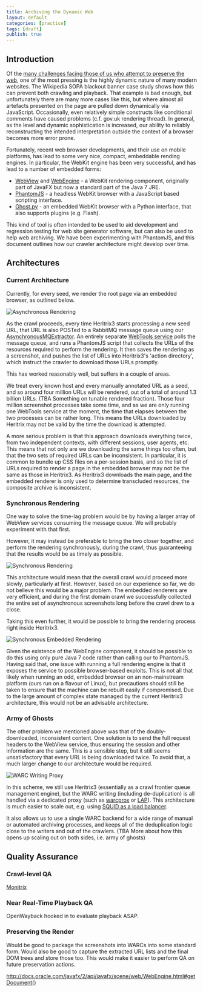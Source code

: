 ```yaml
---
title: Archiving the Dynamic Web
layout: default
categories: [practice]
tags: [draft]
publish: true
---
```


## Introduction ##
Of the [many challenges facing those of us who attempt to preserve the web](http://blog.dshr.org/2012/05/harvesting-and-preserving-future-web.html), one of the most pressing is the highly dynamic nature of many modern websites. The Wikipedia SOPA blackout banner case study shows how this can prevent both crawling and playback.  That example is bad enough, but unfortunately there are many more cases like this, but where almost all artefacts presented on the page are pulled down dynamically via JavaScript. Occasionally, even relatively simple constructs like conditional comments have caused problems (c.f. gov.uk rendering thread). In general, as the level and dynamic sophistication is increased, our ability to reliably reconstructing the intended interpretation outside the context of a browser becomes more error prone. 

Fortunately, recent web browser developments, and their use on mobile platforms, has lead to some very nice, compact, embeddable rending engines. In particular, the WebKit engine has been very successful, and has lead to a number of embedded forms:

* [WebView](http://docs.oracle.com/javafx/2/api/javafx/scene/web/WebView.html) and [WebEngine](http://docs.oracle.com/javafx/2/api/javafx/scene/web/WebEngine.html) - a WebKit rendering component, originally part of JavaFX but now a standard part of the Java 7 JRE.
* [PhantomJS](http://phantomjs.org/) - a headless WebKit browser with a JavaScript based scripting interface.
* [Ghost.py](http://jeanphix.me/Ghost.py/) - an embedded WebKit browser with a Python interface, that also supports plugins (e.g. Flash).

This kind of tool is often intended to be used to aid development and regression testing for web site generator software, but can also be used to help web archiving. We have been experimenting with PhantomJS, and this document outlines how our crawler architecture might develop over time.

## Architectures ##

### Current Architecture ###

Currently, for every seed, we render the root page via an embedded browser, as outlined below. 

![Asynchronous Rendering](https://raw.github.com/anjackson/keeping-codes/gh-pages/practice/images/crawler-async.jpeg)

As the crawl proceeds, every time Heritrix3 starts processing a new seed URL, that URL is also POSTed to a RabbitMQ message queue using our [AsynchronousMQExtractor](https://github.com/ukwa/bl-heritrix-modules). An entirely separate [WebTools service](https://github.com/openplanets/wap/tree/master/WebTools
) polls the message queue, and runs a PhantomJS script that collects the URLs of the resources required to perform the rendering. It then saves the rendering as a screenshot, and pushes the list of URLs into Heritrix3's 'action directory', which instruct the crawler to download those URLs promptly. 

This has worked reasonably well, but suffers in a couple of areas.

We treat every known host and every manually annotated URL as a seed, and so around four million URLs will be rendered, out of a total of around 1.3 billion URLs. (TBA Something on tunable rendered fraction). Those four million screenshot processes take some time, and as we are only running one WebTools service at the moment, the time that elapses between the two processes can be rather long. This means the URLs downloaded by Heritrix may not be valid by the time the download is attempted.

A more serious problem is that this approach downloads everything twice, from two independent contexts, with different sessions, user agents, etc. This means that not only are we downloading the same things too often, but that the two sets of required URLs can be inconsistent. In particular, it is common to bundle up CSS files on a per-session basis, and so the list of URLs required to render a page in the embedded browser may not be the same as those in Heritrix3. As Heritrix3 downloads the main page, and the embedded renderer is only used to determine transcluded resources, the composite archive is inconsistent.

### Synchronous Rendering ###
One way to solve the time-lag problem would be by having a larger array of WebView services consuming the message queue. We will probably experiment with that first.

However, it may instead be preferable to bring the two closer together, and perform the rendering synchronously, during the crawl, thus guaranteeing that the results would be as timely as possible.

![Synchronous Rendering](https://raw.github.com/anjackson/keeping-codes/gh-pages/practice/images/crawler-sync.jpeg)

This architecture would mean that the overall crawl would proceed more slowly, particularly at first. However, based on our experience so far, we do not believe this would be a major problem. The embedded renderers are very efficient, and during the first domain crawl we successfully collected the entire set of asynchronous screenshots long before the crawl drew to a close.

Taking this even further, it would be possible to bring the rendering process right inside Heritrix3.

![Synchronous Embedded Rendering](https://raw.github.com/anjackson/keeping-codes/gh-pages/practice/images/crawler-sync-embed.jpeg)

Given the existence of the WebEngine component, it should be possible to do this using only pure Java 7 code rather than calling our to PhantomJS. Having said that, one issue with running a full rendering engine is that it exposes the service to possible browser-based exploits. This is not all that likely when running an odd, embedded browser on an non-mainstream platform (ours run on a flavour of Linux), but precautions should still be taken to ensure that the machine can be rebuilt easily if compromised.  Due to the large amount of complex state managed by the current Heritrix3 architecture, this would not be an advisable architecture.

### Army of Ghosts ###
The other problem we mentioned above was that of the doubly-downloaded, inconsistent content. One solution is to send the full request headers to the WebView service, thus ensuring the session and other information are the same. This is a sensible step, but it still seems unsatisfactory that every URL is being downloaded twice. To avoid that, a much larger change to our architecture would be required.

![WARC Writing Proxy](https://raw.github.com/anjackson/keeping-codes/gh-pages/practice/images/crawler-writer-proxy.jpeg)

In this scheme, we still use Heritrix3 (essentially as a crawl frontier queue management engine), but the WARC writing (including de-duplication) is all handled via a dedicated proxy (such as [warcprox](https://github.com/internetarchive/warcprox) or [LAP](https://github.com/INA-DLWeb/LiveArchivingProxy)). This architecture is much easier to scale out, e.g. using [SQUID as a load balancer](http://wiki.squid-cache.org/Features/LoadBalance#CARP_:_Cache_Array_Routing_Protocol). 

It also allows us to use a single WARC backend for a wide range of manual or automated archiving processes, and keeps all of the deduplication logic close to the writers and out of the crawlers. (TBA More about how this opens up scaling out on both sides, i.e. army of ghosts)

## Quality Assurance ##

### Crawl-level QA ###

[Monitrix](https://github.com/ukwa/monitrix)

### Near Real-Time Playback QA ###

OpenWayback hooked in to evaluate playback ASAP.

### Preserving the Render ###

Would be good to package the screenshots into WARCs into some standard form. Would also be good to capture the extracted URL lists and the final DOM trees and store those too. This would make it easier to perform QA on future preservation actions.

http://docs.oracle.com/javafx/2/api/javafx/scene/web/WebEngine.html#getDocument()

